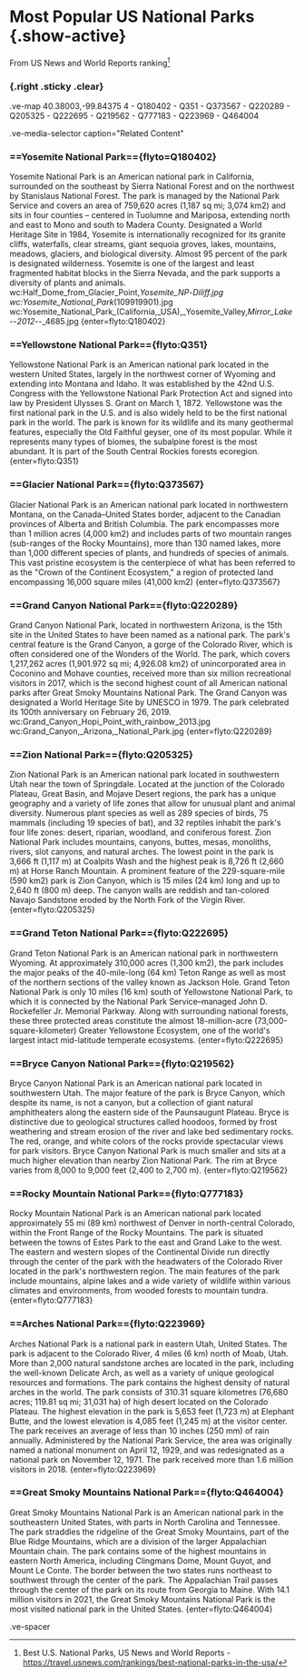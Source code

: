 # Most Popular US National Parks {.show-active}

From US News and World Reports ranking[^1]

### {.right .sticky .clear}

.ve-map 40.38003,-99.84375 4
    - Q180402
    - Q351
    - Q373567
    - Q220289
    - Q205325
    - Q222695
    - Q219562
    - Q777183
    - Q223969
    - Q464004
     
.ve-media-selector caption="Related Content"

### ==Yosemite National Park=={flyto=Q180402}

Yosemite National Park is an American national park in California, surrounded on the southeast by Sierra National Forest and on the northwest by Stanislaus National Forest. The park is managed by the National Park Service and covers an area of 759,620 acres (1,187 sq mi; 3,074 km2) and sits in four counties – centered in Tuolumne and Mariposa, extending north and east to Mono and south to Madera County. Designated a World Heritage Site in 1984, Yosemite is internationally recognized for its granite cliffs, waterfalls, clear streams, giant sequoia groves, lakes, mountains, meadows, glaciers, and biological diversity. Almost 95 percent of the park is designated wilderness. Yosemite is one of the largest and least fragmented habitat blocks in the Sierra Nevada, and the park supports a diversity of plants and animals.
wc:Half_Dome_from_Glacier_Point,_Yosemite_NP_-_Diliff.jpg
wc:Yosemite_National_Park_(109919901).jpg
wc:Yosemite_National_Park_(California,_USA),_Yosemite_Valley,_Mirror_Lake_--_2012_--_4685.jpg
{enter=flyto:Q180402}

### ==Yellowstone National Park=={flyto:Q351}

Yellowstone National Park is an American national park located in the western United States, largely in the northwest corner of Wyoming and extending into Montana and Idaho. It was established by the 42nd U.S. Congress with the Yellowstone National Park Protection Act and signed into law by President Ulysses S. Grant on March 1, 1872.  Yellowstone was the first national park in the U.S. and is also widely held to be the first national park in the world. The park is known for its wildlife and its many geothermal features, especially the Old Faithful geyser, one of its most popular. While it represents many types of biomes, the subalpine forest is the most abundant. It is part of the South Central Rockies forests ecoregion.
{enter=flyto:Q351}

### ==Glacier National Park=={flyto:Q373567}

Glacier National Park is an American national park located in northwestern Montana, on the Canada–United States border, adjacent to the Canadian provinces of Alberta and British Columbia. The park encompasses more than 1 million acres (4,000 km2) and includes parts of two mountain ranges (sub-ranges of the Rocky Mountains), more than 130 named lakes, more than 1,000 different species of plants, and hundreds of species of animals. This vast pristine ecosystem is the centerpiece of what has been referred to as the "Crown of the Continent Ecosystem," a region of protected land encompassing 16,000 square miles (41,000 km2)
{enter=flyto:Q373567}
      
### ==Grand Canyon National Park=={flyto:Q220289}

Grand Canyon National Park, located in northwestern Arizona, is the 15th site in the United States to have been named as a national park. The park's central feature is the Grand Canyon, a gorge of the Colorado River, which is often considered one of the Wonders of the World. The park, which covers 1,217,262 acres (1,901.972 sq mi; 4,926.08 km2) of unincorporated area in Coconino and Mohave counties, received more than six million recreational visitors in 2017, which is the second highest count of all American national parks after Great Smoky Mountains National Park. The Grand Canyon was designated a World Heritage Site by UNESCO in 1979. The park celebrated its 100th anniversary on February 26, 2019.
wc:Grand_Canyon_Hopi_Point_with_rainbow_2013.jpg
wc:Grand_Canyon,_Arizona,_National_Park.jpg
{enter=flyto:Q220289}

### ==Zion National Park=={flyto:Q205325}

Zion National Park is an American national park located in southwestern Utah near the town of Springdale. Located at the junction of the Colorado Plateau, Great Basin, and Mojave Desert regions, the park has a unique geography and a variety of life zones that allow for unusual plant and animal diversity. Numerous plant species as well as 289 species of birds, 75 mammals (including 19 species of bat), and 32 reptiles inhabit the park's four life zones: desert, riparian, woodland, and coniferous forest. Zion National Park includes mountains, canyons, buttes, mesas, monoliths, rivers, slot canyons, and natural arches. The lowest point in the park is 3,666 ft (1,117 m) at Coalpits Wash and the highest peak is 8,726 ft (2,660 m) at Horse Ranch Mountain. A prominent feature of the 229-square-mile (590 km2) park is Zion Canyon, which is 15 miles (24 km) long and up to 2,640 ft (800 m) deep. The canyon walls are reddish and tan-colored Navajo Sandstone eroded by the North Fork of the Virgin River.
{enter=flyto:Q205325}

### ==Grand Teton National Park=={flyto:Q222695}

Grand Teton National Park is an American national park in northwestern Wyoming. At approximately 310,000 acres (1,300 km2), the park includes the major peaks of the 40-mile-long (64 km) Teton Range as well as most of the northern sections of the valley known as Jackson Hole. Grand Teton National Park is only 10 miles (16 km) south of Yellowstone National Park, to which it is connected by the National Park Service–managed John D. Rockefeller Jr. Memorial Parkway. Along with surrounding national forests, these three protected areas constitute the almost 18-million-acre (73,000-square-kilometer) Greater Yellowstone Ecosystem, one of the world's largest intact mid-latitude temperate ecosystems.
{enter=flyto:Q222695}
      
### ==Bryce Canyon National Park=={flyto:Q219562}

Bryce Canyon National Park is an American national park located in southwestern Utah. The major feature of the park is Bryce Canyon, which despite its name, is not a canyon, but a collection of giant natural amphitheaters along the eastern side of the Paunsaugunt Plateau. Bryce is distinctive due to geological structures called hoodoos, formed by frost weathering and stream erosion of the river and lake bed sedimentary rocks. The red, orange, and white colors of the rocks provide spectacular views for park visitors. Bryce Canyon National Park is much smaller and sits at a much higher elevation than nearby Zion National Park. The rim at Bryce varies from 8,000 to 9,000 feet (2,400 to 2,700 m).
{enter=flyto:Q219562}

### ==Rocky Mountain National Park=={flyto:Q777183}

Rocky Mountain National Park is an American national park located approximately 55 mi (89 km) northwest of Denver in north-central Colorado, within the Front Range of the Rocky Mountains. The park is situated between the towns of Estes Park to the east and Grand Lake to the west. The eastern and western slopes of the Continental Divide run directly through the center of the park with the headwaters of the Colorado River located in the park's northwestern region. The main features of the park include mountains, alpine lakes and a wide variety of wildlife within various climates and environments, from wooded forests to mountain tundra.
{enter=flyto:Q777183}

### ==Arches National Park=={flyto:Q223969}

Arches National Park is a national park in eastern Utah, United States. The park is adjacent to the Colorado River, 4 miles (6 km) north of Moab, Utah. More than 2,000 natural sandstone arches are located in the park, including the well-known Delicate Arch, as well as a variety of unique geological resources and formations. The park contains the highest density of natural arches in the world.  The park consists of 310.31 square kilometres (76,680 acres; 119.81 sq mi; 31,031 ha) of high desert located on the Colorado Plateau. The highest elevation in the park is 5,653 feet (1,723 m) at Elephant Butte, and the lowest elevation is 4,085 feet (1,245 m) at the visitor center. The park receives an average of less than 10 inches (250 mm) of rain annually.  Administered by the National Park Service, the area was originally named a national monument on April 12, 1929, and was redesignated as a national park on November 12, 1971. The park received more than 1.6 million visitors in 2018.
{enter=flyto:Q223969}

### ==Great Smoky Mountains National Park=={flyto:Q464004}

Great Smoky Mountains National Park is an American national park in the southeastern United States, with parts in North Carolina and Tennessee. The park straddles the ridgeline of the Great Smoky Mountains, part of the Blue Ridge Mountains, which are a division of the larger Appalachian Mountain chain. The park contains some of the highest mountains in eastern North America, including Clingmans Dome, Mount Guyot, and Mount Le Conte. The border between the two states runs northeast to southwest through the center of the park. The Appalachian Trail passes through the center of the park on its route from Georgia to Maine. With 14.1 million visitors in 2021, the Great Smoky Mountains National Park is the most visited national park in the United States.
{enter=flyto:Q464004}

.ve-spacer

[^1]: Best U.S. National Parks, US News and World Reports - https://travel.usnews.com/rankings/best-national-parks-in-the-usa/


